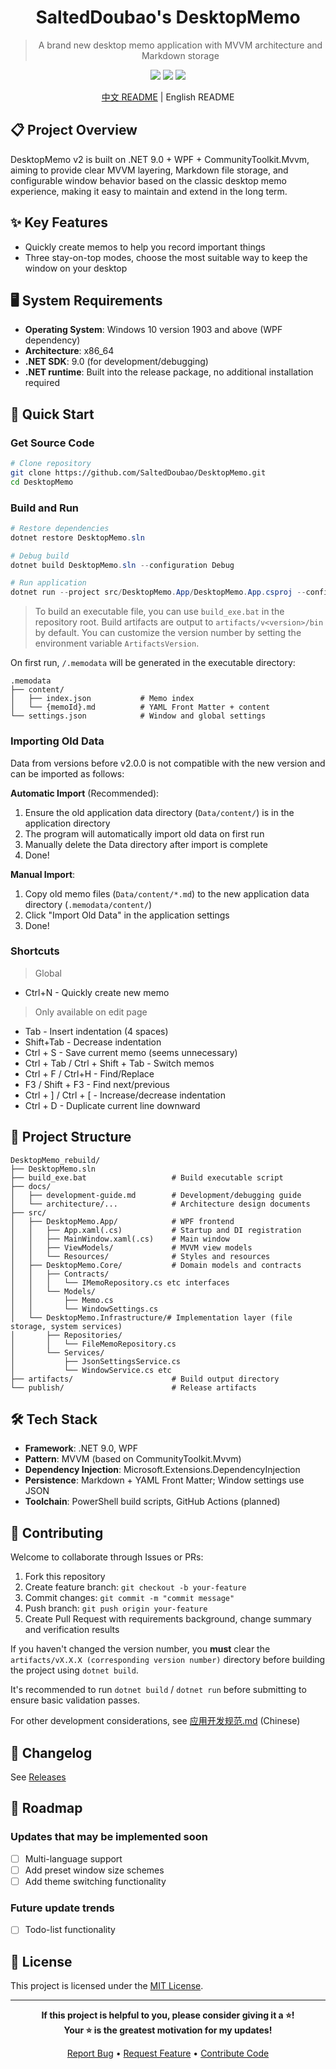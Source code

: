 <h1 align="center">SaltedDoubao's DesktopMemo</h1>

> <p align="center">A brand new desktop memo application with MVVM architecture and Markdown storage</p>

<div align="center">

<img src="https://img.shields.io/badge/.NET-9.0-purple" />
<img src="https://img.shields.io/badge/Platform-Windows-blue" />
<img src="https://img.shields.io/badge/License-MIT-green" />

[中文 README](README.md) | English README

</div>

## 📋 Project Overview

DesktopMemo v2 is built on .NET 9.0 + WPF + CommunityToolkit.Mvvm, aiming to provide clear MVVM layering, Markdown file storage, and configurable window behavior based on the classic desktop memo experience, making it easy to maintain and extend in the long term.

## ✨ Key Features

- Quickly create memos to help you record important things
- Three stay-on-top modes, choose the most suitable way to keep the window on your desktop

## 🖥️ System Requirements

- **Operating System**: Windows 10 version 1903 and above (WPF dependency)
- **Architecture**: x86_64
- **.NET SDK**: 9.0 (for development/debugging)
- **.NET runtime**: Built into the release package, no additional installation required

## 🚀 Quick Start

### Get Source Code

```bash
# Clone repository
git clone https://github.com/SaltedDoubao/DesktopMemo.git
cd DesktopMemo
```

### Build and Run

```powershell
# Restore dependencies
dotnet restore DesktopMemo.sln

# Debug build
dotnet build DesktopMemo.sln --configuration Debug

# Run application
dotnet run --project src/DesktopMemo.App/DesktopMemo.App.csproj --configuration Debug
```

> To build an executable file, you can use `build_exe.bat` in the repository root. Build artifacts are output to `artifacts/v<version>/bin` by default. You can customize the version number by setting the environment variable `ArtifactsVersion`.

On first run, `/.memodata` will be generated in the executable directory:

```
.memodata
├── content/
│   ├── index.json           # Memo index
│   └── {memoId}.md          # YAML Front Matter + content
└── settings.json            # Window and global settings
```

### Importing Old Data

Data from versions before v2.0.0 is not compatible with the new version and can be imported as follows:

**Automatic Import** (Recommended):
1. Ensure the old application data directory (`Data/content/`) is in the application directory
2. The program will automatically import old data on first run
3. Manually delete the Data directory after import is complete
4. Done!

**Manual Import**:
1. Copy old memo files (`Data/content/*.md`) to the new application data directory (`.memodata/content/`)
2. Click "Import Old Data" in the application settings
3. Done!

### Shortcuts

> Global
- Ctrl+N - Quickly create new memo
> Only available on edit page
- Tab - Insert indentation (4 spaces)
- Shift+Tab - Decrease indentation
- Ctrl + S - Save current memo (seems unnecessary)
- Ctrl + Tab / Ctrl + Shift + Tab - Switch memos
- Ctrl + F / Ctrl+H - Find/Replace
- F3 / Shift + F3 - Find next/previous
- Ctrl + ] / Ctrl + [ - Increase/decrease indentation
- Ctrl + D - Duplicate current line downward

## 🧭 Project Structure

```
DesktopMemo_rebuild/
├── DesktopMemo.sln
├── build_exe.bat                   # Build executable script
├── docs/
│   ├── development-guide.md        # Development/debugging guide
│   └── architecture/...            # Architecture design documents
├── src/
│   ├── DesktopMemo.App/            # WPF frontend
│   │   ├── App.xaml(.cs)           # Startup and DI registration
│   │   ├── MainWindow.xaml(.cs)    # Main window
│   │   ├── ViewModels/             # MVVM view models
│   │   └── Resources/              # Styles and resources
│   ├── DesktopMemo.Core/           # Domain models and contracts
│   │   ├── Contracts/
│   │   │   └── IMemoRepository.cs etc interfaces
│   │   └── Models/
│   │       ├── Memo.cs
│   │       └── WindowSettings.cs
│   └── DesktopMemo.Infrastructure/# Implementation layer (file storage, system services)
│       ├── Repositories/
│       │   └── FileMemoRepository.cs
│       └── Services/
│           ├── JsonSettingsService.cs
│           └── WindowService.cs etc
├── artifacts/                      # Build output directory
└── publish/                        # Release artifacts
```

## 🛠️ Tech Stack

- **Framework**: .NET 9.0, WPF
- **Pattern**: MVVM (based on CommunityToolkit.Mvvm)
- **Dependency Injection**: Microsoft.Extensions.DependencyInjection
- **Persistence**: Markdown + YAML Front Matter; Window settings use JSON
- **Toolchain**: PowerShell build scripts, GitHub Actions (planned)

## 🤝 Contributing

Welcome to collaborate through Issues or PRs:

1. Fork this repository
2. Create feature branch: `git checkout -b your-feature`
3. Commit changes: `git commit -m "commit message"`
4. Push branch: `git push origin your-feature`
5. Create Pull Request with requirements background, change summary and verification results

If you haven't changed the version number, you **must** clear the `artifacts/vX.X.X (corresponding version number)` directory before building the project using `dotnet build`.

It's recommended to run `dotnet build` / `dotnet run` before submitting to ensure basic validation passes.

For other development considerations, see [应用开发规范.md](docs/应用开发规范.md) (Chinese)

## 📝 Changelog

See [Releases](../../releases)

## 🚧 Roadmap

### Updates that may be implemented soon
- [ ] Multi-language support
- [ ] Add preset window size schemes
- [ ] Add theme switching functionality

### Future update trends
- [ ] Todo-list functionality

## 📄 License

This project is licensed under the [MIT License](LICENSE).

---

<div align="center">

**If this project is helpful to you, please consider giving it a ⭐!**\
**Your ⭐ is the greatest motivation for my updates!**

[Report Bug](../../issues) • [Request Feature](../../issues) • [Contribute Code](../../pulls)

</div>
